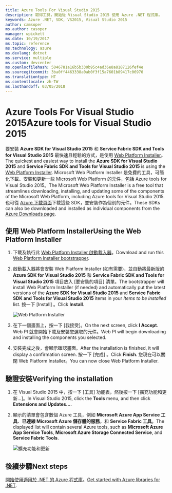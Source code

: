 ```yaml
---
title: Azure Tools For Visual Studio 2015
description: 取得工具，開始從 Visual Studio 2015 使用 Azure .NET 程式庫。
keywords: Azure .NET, SDK, VS2015, Visual Studio 2015
author: camsoper
ms.author: casoper
manager: wpickett
ms.date: 10/19/2017
ms.topic: reference
ms.technology: azure
ms.devlang: dotnet
ms.service: multiple
ms.custom: devcenter
ms.openlocfilehash: 5046781a16b5b330b95c4ad36e8a8187126fef4e
ms.sourcegitcommit: 3ba0ff4463338a0ab0f3f15a7601b89417c06970
ms.translationtype: HT
ms.contentlocale: zh-TW
ms.lasthandoff: 03/05/2018
---
```

# <a name="azure-tools-for-visual-studio-2015"></a><span data-ttu-id="f9144-104">Azure Tools For Visual Studio 2015</span><span class="sxs-lookup"><span data-stu-id="f9144-104">Azure tools for Visual Studio 2015</span></span>

<span data-ttu-id="f9144-105">要安裝 **Azure SDK for Visual Studio 2015** 和 **Service Fabric SDK and Tools for Visual Studio 2015** 最快速且輕鬆的方式，是使用 [Web Platform Installer](https://www.microsoft.com/web/downloads/platform.aspx)。</span><span class="sxs-lookup"><span data-stu-id="f9144-105">The quickest and easiest way to install the **Azure SDK for Visual Studio 2015** and **Service Fabric SDK and Tools for Visual Studio 2015** is using the [Web Platform Installer](https://www.microsoft.com/web/downloads/platform.aspx).</span></span>  <span data-ttu-id="f9144-106">Microsoft Web Platform Installer 是免費的工具，可簡化下載、安裝和更新一些 Microsoft Web Platform 的元件，包括 Azure tools for Visual Studio 2015。</span><span class="sxs-lookup"><span data-stu-id="f9144-106">The Microsoft Web Platform Installer is a free tool that streamlines downloading, installing, and updating some of the components of the Microsoft Web Platform, including Azure tools for Visual Studio 2015.</span></span>  <span data-ttu-id="f9144-107">也可從 [Azure 下載頁面](https://azure.microsoft.com/downloads/)下載這些 SDK，並安裝作為個別的元件。</span><span class="sxs-lookup"><span data-stu-id="f9144-107">These SDKs can also be downloaded and installed as individual components from the [Azure Downloads page](https://azure.microsoft.com/downloads/).</span></span> 

## <a name="using-the-web-platform-installer"></a><span data-ttu-id="f9144-108">使用 Web Platform Installer</span><span class="sxs-lookup"><span data-stu-id="f9144-108">Using the Web Platform Installer</span></span>

1. <span data-ttu-id="f9144-109">下載及執行此 [Web Platform Installer 啟動載入器](https://www.microsoft.com/web/handlers/webpi.ashx?command=getinstallerredirect&appid=VWDOrVs2015AzurePack;MicrosoftAzure-ServiceFabric-VS2015)。</span><span class="sxs-lookup"><span data-stu-id="f9144-109">Download and run this [Web Platform Installer bootstrapper](https://www.microsoft.com/web/handlers/webpi.ashx?command=getinstallerredirect&appid=VWDOrVs2015AzurePack;MicrosoftAzure-ServiceFabric-VS2015).</span></span>  

2. <span data-ttu-id="f9144-110">啟動載入器將會安裝 Web Platform Installer (如有需要)，並自動將最新版的 **Azure SDK for Visual Studio 2015** 和 **Service Fabric SDK and Tools for Visual Studio 2015** 項目放入 [要安裝的項目] 清單。</span><span class="sxs-lookup"><span data-stu-id="f9144-110">The bootstrapper will install Web Platform Installer (if needed) and automatically put the latest versions of the  **Azure SDK for Visual Studio 2015** and **Service Fabric SDK and Tools for Visual Studio 2015** items in your *Items to be installed* list.</span></span>  <span data-ttu-id="f9144-111">按一下 [Install] 。</span><span class="sxs-lookup"><span data-stu-id="f9144-111">Click **Install**.</span></span>

    ![Web Platform Installer](media/dotnet-sdk-vs2015-install/webpi.png)

3. <span data-ttu-id="f9144-113">在下一個畫面上，按一下 [我接受]。</span><span class="sxs-lookup"><span data-stu-id="f9144-113">On the next screen, click **I Accept**.</span></span>  <span data-ttu-id="f9144-114">Web PI 就會開始下載及安裝您選取的元件。</span><span class="sxs-lookup"><span data-stu-id="f9144-114">Web PI will begin downloading and installing the components you selected.</span></span>

4. <span data-ttu-id="f9144-115">安裝完成之後，會顯示確認畫面。</span><span class="sxs-lookup"><span data-stu-id="f9144-115">After the installation is finished, it will display a confirmation screen.</span></span>  <span data-ttu-id="f9144-116">按一下 [完成] 。</span><span class="sxs-lookup"><span data-stu-id="f9144-116">Click **Finish**.</span></span>  <span data-ttu-id="f9144-117">您現在可以關閉 Web Platform Installer。</span><span class="sxs-lookup"><span data-stu-id="f9144-117">You can now close Web Platform Installer.</span></span>

## <a name="verifying-the-installation"></a><span data-ttu-id="f9144-118">驗證安裝</span><span class="sxs-lookup"><span data-stu-id="f9144-118">Verifying the installation</span></span>

1. <span data-ttu-id="f9144-119">在 Visual Studio 2015 中，按一下 [工具] 功能表，然後按一下 [擴充功能和更新...]。</span><span class="sxs-lookup"><span data-stu-id="f9144-119">In Visual Studio 2015, click the **Tools** menu, and then click **Extensions and Updates...**.</span></span>

2. <span data-ttu-id="f9144-120">顯示的清單會包含數個 Azure 工具，例如 **Microsoft Azure App Service 工具**、**已連線 Microsoft Azure 儲存體的服務**，和 **Service Fabric 工具**。</span><span class="sxs-lookup"><span data-stu-id="f9144-120">The displayed list will contain several Azure tools, such as **Microsoft Azure App Service Tools**, **Microsoft Azure Storage Connected Service**, and **Service Fabric Tools**.</span></span>

    ![擴充功能和更新](media\dotnet-sdk-vs2015-install\ext-tools.png)

## <a name="next-steps"></a><span data-ttu-id="f9144-122">後續步驟</span><span class="sxs-lookup"><span data-stu-id="f9144-122">Next steps</span></span>

<span data-ttu-id="f9144-123">[開始使用適用於 .NET 的 Azure 程式庫](dotnet-sdk-azure-get-started.md)。</span><span class="sxs-lookup"><span data-stu-id="f9144-123">[Get started with Azure libraries for .NET](dotnet-sdk-azure-get-started.md).</span></span>
